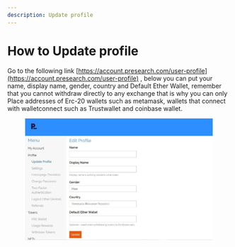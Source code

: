 ```yaml
---
description: Update profile
---
```


# How to Update profile

Go to the following link [https://account.presearch.com/user-profile](https://account.presearch.com/user-profile) , below you can put your name, display name, gender, country and Default Ether Wallet, remember that you cannot withdraw directly to any exchange that is why you can only Place addresses of Erc-20 wallets such as metamask, wallets that connect with walletconnect such as Trustwallet and coinbase wallet.

<figure><img src="../../.gitbook/assets/image (33).png" alt=""><figcaption></figcaption></figure>
